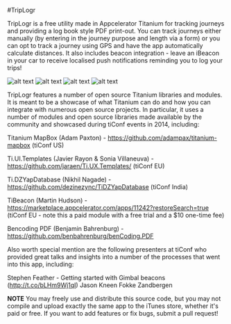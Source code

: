 #TripLogr

TripLogr is a free utility made in Appcelerator Titanium for tracking journeys and providing a log book style PDF print-out. You can track journeys either manually (by entering in the journey purpose and length via a form) or you can opt to track a journey using GPS and have the app automatically calculate distances. It also includes beacon integration - leave an iBeacon in your car to receive localised push notifications reminding you to log your trips!

![alt text](http://i.imgur.com/4rkeRjn.jpg "Trips Screen")
![alt text](http://i.imgur.com/oEqd4bM.jpg "Map Screen")
![alt text](http://i.imgur.com/ee2YFsZ.jpg "GPS Logging")
![alt text](http://i.imgur.com/oKRuFgE.jpg "Settings")

TripLogr features a number of open source Titanium libraries and modules. It is meant to be a showcase of what Titanium can do and how you can integrate with numerous open source projects.  In particular, it uses a number of modules and open source libraries made available by the community and showcased during tiConf events in 2014, including:

Titanium MapBox (Adam Paxton) - https://github.com/adampax/titanium-mapbox (tiConf US)

Ti.UI.Templates (Javier Rayon & Sonia Villaneuva) - https://github.com/jaraen/Ti.UX.Templates/ (tiConf EU)

Ti.DZYapDatabase (Nikhil Nagade) - https://github.com/dezinezync/TiDZYapDatabase (tiConf India)

TiBeacon (Martin Hudson) - https://marketplace.appcelerator.com/apps/11242?restoreSearch=true (tiConf EU - note this a paid module with a free trial and a $10 one-time fee)

Bencoding PDF (Benjamin Bahrenburg) - https://github.com/benbahrenburg/benCoding.PDF

Also worth special mention are the following presenters at tiConf who provided great talks and insights into a number of the processes that went into this app, including:

Stephen Feather - Getting started with Gimbal beacons (http://t.co/bLHm9Wj1qI)
Jason Kneen
Fokke Zandbergen

**NOTE**
You may freely use and distribute this source code, but you may not compile and upload exactly the same app to the iTunes store, whether it's paid or free. If you want to add features or fix bugs, submit a pull request!
